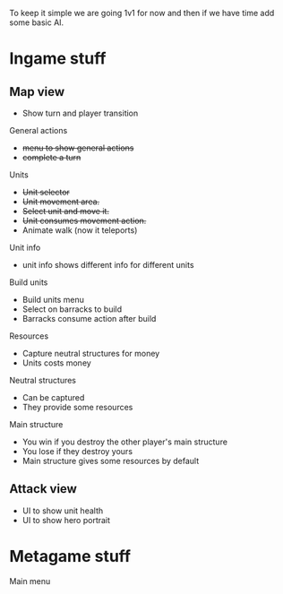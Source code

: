 To keep it simple we are going 1v1 for now and then if we have time add some basic AI.

# Ingame stuff

## Map view 

- Show turn and player transition

General actions
 - ~~menu to show general actions~~
 - ~~complete a turn~~

Units
- ~~Unit selector~~
- ~~Unit movement area.~~
- ~~Select unit and move it.~~
- ~~Unit consumes movement action.~~
- Animate walk (now it teleports)

Unit info
- unit info shows different info for different units

Build units
- Build units menu 
- Select on barracks to build
- Barracks consume action after build

Resources
- Capture neutral structures for money
- Units costs money

Neutral structures
- Can be captured
- They provide some resources

Main structure
- You win if you destroy the other player's main structure
- You lose if they destroy yours
- Main structure gives some resources by default

## Attack view

- UI to show unit health
- UI to show hero portrait

# Metagame stuff

Main menu